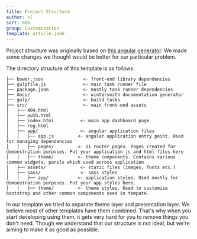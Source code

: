 ```yaml
---
title: Project Structure
author: vl
sort: 800
group: Customization
template: article.jade
---
```


Project structure was originally based on [this angular generator](https://github.com/Swiip/generator-gulp-angular). We made some changes we thought would be better for our particular problem.

The directory structure of this template is as follows:
```
├── bower.json               <- front-end library dependencies
├── gulpfile.js              <- main task runner file
├── package.json             <- mostly task runner dependencies
├── docs/                    <- wintersmith documentation generator
├── gulp/                    <- build tasks
├── src/                     <- main front-end assets
│   ├── 404.html
│   ├── auth.html
│   ├── index.html          <- main app dashboard page
│   ├── reg.html
│   ├── app/                <- angular application files
│   │   ├── app.js         <- angular application entry point. Used for managing dependencies
│   │   ├── pages/         <- UI router pages. Pages created for demonstration purposes. Put your application js and html files here
│   │   ├── theme/         <- theme components. Contains various common widgets, panels which used across application
│   ├── assets/             <- static files (images, fonts etc.)
│   ├── sass/               <- sass styles
│   │   ├── app/           <- application styles. Used mostly for demonstration purposes. Put your app styles here.
│   │   ├── theme/         <- theme styles. Used to customize bootstrap and other common components used in tempate.
```

In our template we tried to separate theme layer and presentation layer. We believe most of other templates have them combined. That's why when you start developing using them, it gets very hard for you to remove things you don't need. Though we understand that our structure is not ideal, but we're aiming to make it as good as possible.
